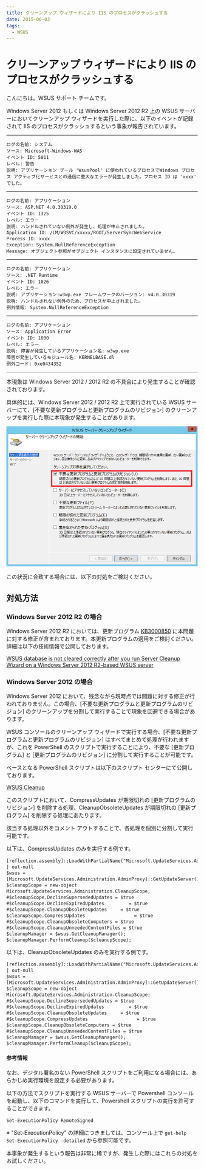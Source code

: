 ```yaml
---
title: クリーンアップ ウィザードにより IIS のプロセスがクラッシュする
date: 2015-06-03
tags:
  - WSUS
---
```

# クリーンアップ ウィザードにより IIS のプロセスがクラッシュする
こんにちは。WSUS サポート チームです。

Windows Server 2012 もしくは Windows Server 2012 R2 上の WSUS サーバーにおいてクリーンアップ ウィザードを実行した際に、以下のイベントが記録されて IIS のプロセスがクラッシュするという事象が報告されています。

---

```
ログの名前: システム
ソース: Microsoft-Windows-WAS
イベント ID: 5011
レベル: 警告
説明: アプリケーション プール 'WsusPool' に使われているプロセスでWindows プロセス アクティブ化サービスとの通信に重大なエラーが発生しました。プロセス ID は 'xxxx' でした。
```

---

```
ログの名前: アプリケーション
ソース: ASP.NET 4.0.30319.0
イベント ID: 1325
レベル: エラー
説明: ハンドルされていない例外が発生し、処理が中止されました。
Application ID: /LM/W3SVC/xxxxx/ROOT/ServerSyncWebService
Process ID: xxxx
Exception: System.NullReferenceException
Message: オブジェクト参照がオブジェクト インスタンスに設定されていません。
```

---

```
ログの名前: アプリケーション
ソース: .NET Runtime
イベント ID: 1026
レベル: エラー
説明: アプリケーション:w3wp.exe フレームワークのバージョン: v4.0.30319
説明: ハンドルされない例外のため、プロセスが中止されました。
例外情報: System.NullReferenceException
```

---

```
ログの名前: アプリケーション
ソース: Application Error
イベント ID: 1000
レベル: エラー
説明: 障害が発生しているアプリケーション名: w3wp.exe
障害が発生しているモジュール名: KERNELBASE.dl
例外コード: 0xe0434352
```

---

本現象は Windows Server 2012 / 2012 R2 の不具合により発生することが確認されております。

具体的には、Windows Server 2012 / 2012 R2 上で実行されている WSUS サーバーにて、\[不要な更新プログラムと更新プログラムのリビジョン\] のクリーンアップを実行した際に本現象が発生することがあります。

![WSUS サーバー クリーンアップ ウィザード](2015-06-03_01/2015-06-03_01_1.png)

この状況に合致する場合には、以下の対処をご検討ください。

## 対処方法
### Windows Server 2012 R2 の場合
Windows Server 2012 R2 においては、更新プログラム [KB3000850](https://support.microsoft.com/en-us/kb/3000850) に本問題に対する修正が含まれております。本更新プログラムの適用をご検討ください。詳細は以下の技術情報で公開しております。

[WSUS database is not cleared correctly after you run Server Cleanup Wizard on a Windows Server 2012 R2-based WSUS server](https://support.microsoft.com/en-us/kb/3000481)

### Windows Server 2012 の場合
Windows Server 2012 において、残念ながら現時点では問題に対する修正が行われておりません。この場合、\[不要な更新プログラムと更新プログラムのリビジョン\] のクリーンアップを分割して実行することで現象を回避できる場合があります。

WSUS コンソールのクリーンアップ ウィザードで実行する場合、\[不要な更新プログラムと更新プログラムのリビジョン\] はすべてまとめて処理が行われますが、これを PowerShell のスクリプトで実行することにより、不要な \[更新プログラム\] と \[更新プログラムのリビジョン\] に分割して実行することが可能です。

ベースとなる PowerShell スクリプトは以下のスクリプト センターにて公開しております。

[WSUS Cleanup](https://gallery.technet.microsoft.com/ScriptCenter/fd39c7d4-05bb-4c2d-8a99-f92ca8d08218/)

このスクリプトにおいて、CompressUpdates が期限切れの \[更新プログラムのリビジョン\] を削除する処理、CleanupObsoleteUpdates が期限切れの \[更新プログラム\] を削除する処理にあたります。

該当する処理以外をコメント アウトすることで、各処理を個別に分割して実行可能です。

以下は、CompressUpdates のみを実行する例です。

```
[reflection.assembly]::LoadWithPartialName("Microsoft.UpdateServices.Administration")`
| out-null
$wsus = [Microsoft.UpdateServices.Administration.AdminProxy]::GetUpdateServer();
$cleanupScope = new-object Microsoft.UpdateServices.Administration.CleanupScope;
#$cleanupScope.DeclineSupersededUpdates = $true      
#$cleanupScope.DeclineExpiredUpdates         = $true
#$cleanupScope.CleanupObsoleteUpdates     = $true
$cleanupScope.CompressUpdates                  = $true
#$cleanupScope.CleanupObsoleteComputers = $true
#$cleanupScope.CleanupUnneededContentFiles = $true
$cleanupManager = $wsus.GetCleanupManager();
$cleanupManager.PerformCleanup($cleanupScope);
```

以下は、CleanupObsoleteUpdates のみを実行する例です。

```
[reflection.assembly]::LoadWithPartialName("Microsoft.UpdateServices.Administration")`
| out-null
$wsus = [Microsoft.UpdateServices.Administration.AdminProxy]::GetUpdateServer();
$cleanupScope = new-object Microsoft.UpdateServices.Administration.CleanupScope;
#$cleanupScope.DeclineSupersededUpdates = $true      
#$cleanupScope.DeclineExpiredUpdates         = $true
#$cleanupScope.CleanupObsoleteUpdates     = $true
#$cleanupScope.CompressUpdates                  = $true
$cleanupScope.CleanupObsoleteComputers = $true
#$cleanupScope.CleanupUnneededContentFiles = $true
$cleanupManager = $wsus.GetCleanupManager();
$cleanupManager.PerformCleanup($cleanupScope);
```

#### 参考情報
なお、デジタル署名のない PowerShell スクリプトをご利用になる場合には、あらかじめ実行環境を設定する必要があります。

以下の方法でスクリプトを実行する WSUS サーバーで Powershell コンソールを起動し、以下のコマンドを実行して、Powershell スクリプトの実行を許可することができます。

```
Set-ExecutionPolicy RemoteSigned
```

※ "Set-ExecutionPolicy" の詳細につきましては、コンソール上で `get-help Set-ExecutionPolicy -detailed` から参照可能です。

本事象が発生するという報告は非常に稀ですが、発生した際にはこれらの対処をお試しください。